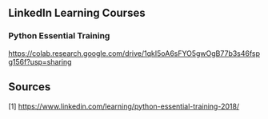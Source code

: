 ## LinkedIn Learning Courses

### Python Essential Training

https://colab.research.google.com/drive/1qkI5oA6sFYO5gwOgB77b3s46fspg156f?usp=sharing




## Sources 

[1] https://www.linkedin.com/learning/python-essential-training-2018/